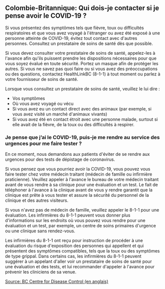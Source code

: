 ## Colombie-Britannique: Qui dois-je contacter si je pense avoir le COVID-19 ?

Si vous présentez des symptômes tels que fièvre, toux ou difficultés respiratoires et que vous avez voyagé à l'étranger ou avez été exposé à une personne atteinte de COVID-19, évitez tout contact avec d'autres personnes. Consultez un prestataire de soins de santé dès que possible.

Si vous devez consulter votre prestataire de soins de santé, appelez-les à l'avance afin qu'ils puissent prendre les dispositions nécessaires pour que vous soyez évalué en toute sécurité. Portez un masque afin de protéger les autres. Si vous ne savez pas quoi faire ou si vous avez des préoccupations ou des questions, contactez HealthLinkBC (8-1-1) à tout moment ou parlez à votre fournisseur de soins de santé.

Lorsque vous consultez un prestataire de soins de santé, veuillez le lui dire :

- Vos symptômes
- Où vous avez voyagé ou vécu
- Si vous avez eu un contact direct avec des animaux (par exemple, si vous avez visité un marché d'animaux vivants)
- Si vous avez été en contact étroit avec une personne malade, surtout si elle avait de la fièvre, de la toux ou des difficultés à respirer.

### Je pense que j’ai le COVID-19, puis-je me rendre au service des urgences pour me faire tester ?

En ce moment, nous demandons aux patients d'éviter de se rendre aux urgences pour des tests de dépistage de coronavirus.

Si vous pensez que vous pourriez avoir la COVID-19, vous pouvez vous faire tester chez votre médecin traitant (médecin de famille ou infirmière praticienne). Veuillez appeler à l'avance le bureau de votre médecin traitant avant de vous rendre à sa clinique pour une évaluation et un test. Le fait de téléphoner à l'avance à la clinique avant de vous y rendre garantit que la clinique est prête à vous tester et assure la sécurité du personnel de la clinique et des autres visiteurs.

Si vous n'avez pas de médecin de famille, veuillez appeler le 8-1-1 pour une évaluation. Les infirmières du 8-1-1 peuvent vous donner plus d'informations sur les endroits où vous pouvez vous rendre pour une évaluation et un test, par exemple, un centre de soins primaires d'urgence ou une clinique sans rendez-vous.

Les infirmières du 8-1-1 ont reçu pour instruction de procéder à une évaluation du risque d'exposition des personnes qui appellent et qui présentent des symptômes compatibles, tels que la toux ou des symptômes de type grippal. Dans certains cas, les infirmières du 8-1-1 peuvent suggérer à un appelant d'aller voir un prestataire de soins de santé pour une évaluation et des tests, et lui recommander d'appeler à l'avance pour prévenir les cliniciens de sa venue.

[Source: BC Centre for Disease Control (en anglais)](<http://www.bccdc.ca/health-info/diseases-conditions/coronavirus-(novel)#Information--about--the--virus>)
